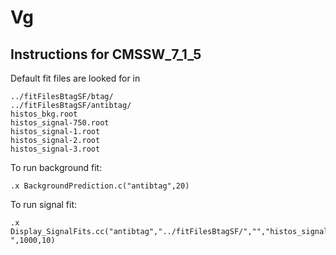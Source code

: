 # Vg

## Instructions for CMSSW_7_1_5

Default fit files are looked for in 

```
../fitFilesBtagSF/btag/
../fitFilesBtagSF/antibtag/
histos_bkg.root
histos_signal-750.root
histos_signal-1.root
histos_signal-2.root
histos_signal-3.root
```

To run background fit:

```
.x BackgroundPrediction.c("antibtag",20)
```

To run signal fit:

```
.x Display_SignalFits.cc("antibtag","../fitFilesBtagSF/","","histos_signal-",1000,10)
```

